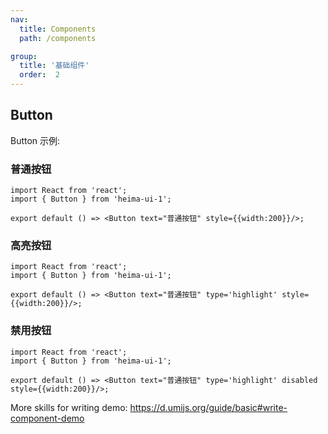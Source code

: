 ```yaml
---
nav:
  title: Components
  path: /components

group:
  title: '基础组件'
  order:  2
---
```


## Button

Button 示例:

### 普通按钮
```tsx
import React from 'react';
import { Button } from 'heima-ui-1';

export default () => <Button text="普通按钮" style={{width:200}}/>;
```

### 高亮按钮
```tsx
import React from 'react';
import { Button } from 'heima-ui-1';

export default () => <Button text="普通按钮" type='highlight' style={{width:200}}/>;
```


### 禁用按钮
```tsx
import React from 'react';
import { Button } from 'heima-ui-1';

export default () => <Button text="普通按钮" type='highlight' disabled style={{width:200}}/>;
```
More skills for writing demo: https://d.umijs.org/guide/basic#write-component-demo

